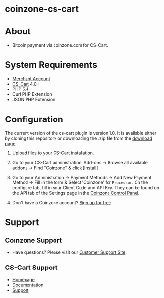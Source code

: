 # coinzone-cs-cart

#  About

  * Bitcoin payment via coinzone.com for CS-Cart.

#  System Requirements

  * [Merchant Account](https://merchant.coinzone.com/signup?source=cs-cart)
  * [CS-Cart](http://www.cs-cart.com/requirements.html) 4.0+
  * PHP 5.4+
  * Curl PHP Extension
  * JSON PHP Extension

#  Configuration

The current version of the cs-cart plugin is version 1.0. It is available either by
cloning this repository or downloading the .zip file from the
[download page](https://github.com/CoinzoneBV/coinzone-cs-cart/archive/master.zip).

1. Upload files to your CS-Cart installation.

2. Go to your CS-Cart administration. Add-ons -&gt; Browse all available addons -&gt;
Find "Coinzone" & click [Install]

3. Go to your Administration -&gt; Payment Methods -&gt; Add New Payment Method -&gt; Fill in the form & Select 'Coinzone' for `Processor`. On the configure tab, fill in your Client Code and API Key. They can be found on the API tab of the Settings page in the [Coinzone Control Panel](https://merchant.coinzone.com/settings#apiTab).

4. Don't have a Coinzone account? [Sign up for free](https://merchant.coinzone.com/signup?source=woocommerce)

#  Support

##  Coinzone Support

  * Have questions? Please visit our [Customer Support Site](http://support.coinzone.com/).

##  CS-Cart Support

  * [Homepage](http://www.cs-cart.com/)
  * [Documentation](http://docs.cs-cart.com/4.2.x/)
  * [Support](http://www.cs-cart.com/support-service.html)
